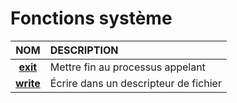 # Fonctions système

|NOM|DESCRIPTION|
|:--:|:--|
|[**exit**](https://man.cx/exit(2))|Mettre fin au processus appelant|
|[**write**](https://man.cx/write(2))|Écrire dans un descripteur de fichier|
